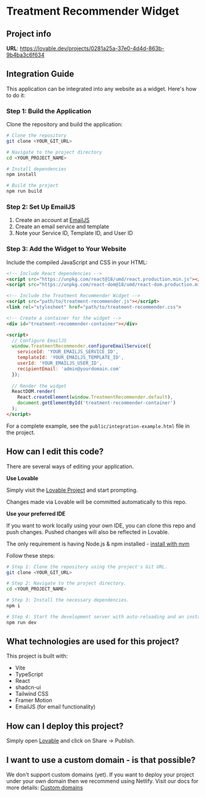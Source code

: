 
# Treatment Recommender Widget

## Project info

**URL**: https://lovable.dev/projects/0281a25a-37e0-4d4d-863b-9b4ba3c6f634

## Integration Guide

This application can be integrated into any website as a widget. Here's how to do it:

### Step 1: Build the Application

Clone the repository and build the application:

```sh
# Clone the repository
git clone <YOUR_GIT_URL>

# Navigate to the project directory
cd <YOUR_PROJECT_NAME>

# Install dependencies
npm install

# Build the project
npm run build
```

### Step 2: Set Up EmailJS

1. Create an account at [EmailJS](https://www.emailjs.com/)
2. Create an email service and template
3. Note your Service ID, Template ID, and User ID

### Step 3: Add the Widget to Your Website

Include the compiled JavaScript and CSS in your HTML:

```html
<!-- Include React dependencies -->
<script src="https://unpkg.com/react@18/umd/react.production.min.js"></script>
<script src="https://unpkg.com/react-dom@18/umd/react-dom.production.min.js"></script>

<!-- Include the Treatment Recommender Widget -->
<script src="path/to/treatment-recommender.js"></script>
<link rel="stylesheet" href="path/to/treatment-recommender.css">

<!-- Create a container for the widget -->
<div id="treatment-recommender-container"></div>

<script>
  // Configure EmailJS
  window.TreatmentRecommender.configureEmailService({
    serviceId: 'YOUR_EMAILJS_SERVICE_ID',
    templateId: 'YOUR_EMAILJS_TEMPLATE_ID',
    userId: 'YOUR_EMAILJS_USER_ID',
    recipientEmail: 'admin@yourdomain.com'
  });
  
  // Render the widget
  ReactDOM.render(
    React.createElement(window.TreatmentRecommender.default),
    document.getElementById('treatment-recommender-container')
  );
</script>
```

For a complete example, see the `public/integration-example.html` file in the project.

## How can I edit this code?

There are several ways of editing your application.

**Use Lovable**

Simply visit the [Lovable Project](https://lovable.dev/projects/0281a25a-37e0-4d4d-863b-9b4ba3c6f634) and start prompting.

Changes made via Lovable will be committed automatically to this repo.

**Use your preferred IDE**

If you want to work locally using your own IDE, you can clone this repo and push changes. Pushed changes will also be reflected in Lovable.

The only requirement is having Node.js & npm installed - [install with nvm](https://github.com/nvm-sh/nvm#installing-and-updating)

Follow these steps:

```sh
# Step 1: Clone the repository using the project's Git URL.
git clone <YOUR_GIT_URL>

# Step 2: Navigate to the project directory.
cd <YOUR_PROJECT_NAME>

# Step 3: Install the necessary dependencies.
npm i

# Step 4: Start the development server with auto-reloading and an instant preview.
npm run dev
```

## What technologies are used for this project?

This project is built with:

- Vite
- TypeScript
- React
- shadcn-ui
- Tailwind CSS
- Framer Motion
- EmailJS (for email functionality)

## How can I deploy this project?

Simply open [Lovable](https://lovable.dev/projects/0281a25a-37e0-4d4d-863b-9b4ba3c6f634) and click on Share -> Publish.

## I want to use a custom domain - is that possible?

We don't support custom domains (yet). If you want to deploy your project under your own domain then we recommend using Netlify. Visit our docs for more details: [Custom domains](https://docs.lovable.dev/tips-tricks/custom-domain/)
